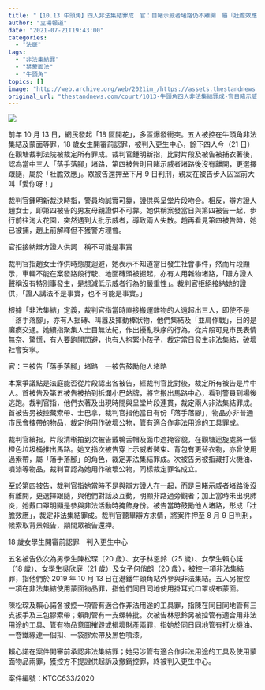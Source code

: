 ```yaml
---
title: "【10.13 牛頭角】四人非法集結罪成　官：目睹示威者堵路仍不離開　屬「壯膽效應」"
author: "立場報道"
date: "2021-07-21T19:43:00"
categories:
  - "法庭"
tags:
  - "非法集結罪"
  - "禁蒙面法"
  - "牛頭角"
topics: []
image: "http://web.archive.org/web/2021im_/https://assets.thestandnews.com/media/photos/20210721-11.png"
original_url: "thestandnews.com/court/1013-牛頭角四人非法集結罪成-官目睹示威者堵路仍不離開-屬壯膽效應"
---
```

![](http://web.archive.org/web/2021im_/https://assets.thestandnews.com/media/photos/20210721-11.png)

前年 10 月 13 日，網民發起「18 區開花」，多區爆發衝突。五人被控在牛頭角非法集結及蒙面等罪，18 歲女生開審前認罪，被判入更生中心，餘下四人今（21 日）在觀塘裁判法院被裁定所有罪成。裁判官鍾明新指，比對片段及被告被捕衣著後，認為當中三人「落手落腳」堵路，第四被告則目睹示威者堵路後沒有離開，更選擇跟隨，屬於「壯膽效應」。眾被告還押至下月 9 日判刑，親友在被告步入囚室前大叫「愛你呀！」

裁判官鍾明新裁決時指，警員均誠實可靠，證供與呈堂片段吻合。相反，辯方證人趙女士，即第四被告的男友母親證供不可靠。她供稱案發當日與第四被告一起，步行前往淘大花園，突然遇到大批示威者，導致兩人失散。趙再看見第四被告時，她已被捕，趙上前解釋但不獲警方理會。

官拒接納辯方證人供詞　稱不可能是事實

裁判官指趙女士作供時態度迴避，她表示不知道當日發生社會事件，然而片段顯示，車輛不能在案發路段行駛、地面磚頭被掘起，亦有人用雜物堵路，「辯方證人聲稱沒有特別事發生，是想減低示威者行為的嚴重性」。裁判官拒絕接納她的證供，「證人講法不是事實，也不可能是事實。」

根據「非法集結」定義，裁判官指當時直接搬運雜物的人遠超出三人，即使不是「落手落腳」，亦有人掘磚、叫囂及揮動棒狀物，他們集結及「並肩作戰」，目的是癱瘓交通。她續指聚集人士目無法紀，作出擾亂秩序的行為，從片段可見市民表情無奈、驚慌，有人要跑開閃避，也有人抱緊小孩子，裁定當日發生非法集結，破壞社會安寧。

官：三被告「落手落腳」堵路　一被告鼓勵他人堵路

本案爭議點是法庭能否從片段認出各被告，經裁判官比對後，裁定所有被告是片中人。首被告及第五被告被拍到拆爛小巴站牌，將它搬出馬路中心，看到警員到場後逃跑。裁判官指，他們衣著及出現時間與呈堂片段連貫，裁定兩人非法集結罪成。首被告另被控藏索帶、士巴拿，裁判官指他當日有份「落手落腳」，物品亦非普通市民會攜帶的物品，裁定他用作破壞公物，管有適合作非法用途的工具罪成。

裁判官續指，片段清晰拍到次被告戴鴨舌帽及面巾遮掩容貌，在觀塘迴旋處將一個橙色垃圾桶推出馬路。她又指次被告穿上示威者裝束、背包有更替衣物，亦曾使用過索帶，屬「落手落腳」的角色，裁定非法集結罪成。次被告另被指藏打火機油、噴漆等物品，裁判官認為她用作破壞公物，同樣裁定罪名成立。

至於第四被告，裁判官指她當時不是與辯方證人在一起，而是目睹示威者堵路後沒有離開，更選擇跟隨，與他們對話及互動，明顯非路過旁觀者；加上當時未出現肺炎，她戴口罩明顯是參與非法活動時掩飾身份。被告當時鼓勵他人堵路，形成「壯膽效應」，裁定非法集結罪成。裁判官聽畢辯方求情，將案件押至 8 月 9 日判刑，候索取背景報告，期間眾被告還押。

18 歲女學生開審前認罪　判入更生中心

五名被告依次為男學生陳松琛（20 歲）、女子林恩鈴（25 歲）、女學生賴心諾（18 歲）、女學生吳欣庭（21 歲）及女子何俏朗（20 歲），被控一項非法集結罪，指他們於 2019 年 10 月 13 日在港鐵牛頭角站外參與非法集結。五人另被控一項在非法集結使用蒙面物品罪，指他們同日同地使用掛耳式口罩或布蒙面。

陳松琛及賴心諾各被控一項管有適合作非法用途的工具罪，指陳在同日同地管有三支扳手及三包膠索帶；賴則管有一支螺絲批。次被告林恩鈴另被控管有適合用非法用途的工具、管有物品意圖摧毀或損壞財產兩罪，指她於同日同地管有打火機油、一卷鐵線連一個扣、一袋膠索帶及黑色噴漆。

賴心諾在案件開審前承認非法集結罪；她另涉管有適合作非法用途的工具及使用蒙面物品兩罪，獲控方不提證供起訴及撤銷控罪，終被判入更生中心。

案件編號：KTCC633/2020